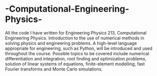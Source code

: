 # -Computational-Engineering-Physics-
All the code I have written for Engineering Physics 213, Computational Engineering Physics. Introduction to the use of numerical methods in solving physics and engineering problems. A high-level language appropriate for engineering, such as Python, will be introduced and used throughout the course. Possible topics to be covered include numerical differentiation and integration, root finding and optimization problems, solution of linear systems of equations, finite-element modelling, fast Fourier transforms and Monte Carlo simulations.
